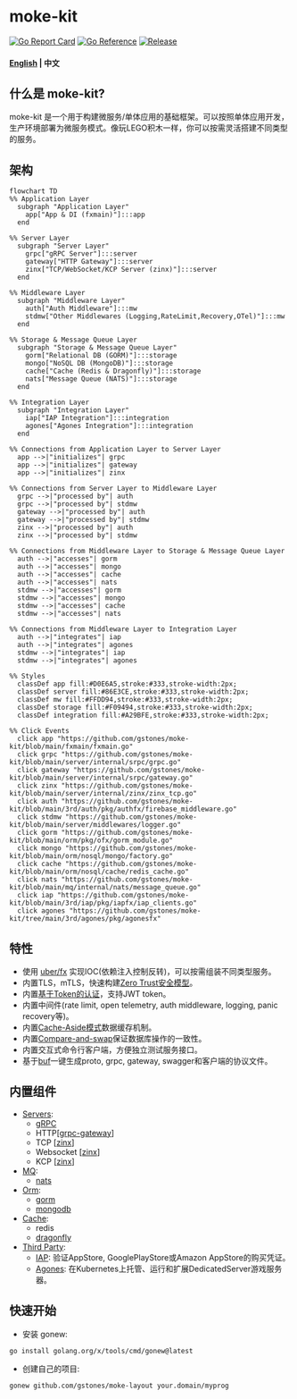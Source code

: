 # moke-kit

[![Go Report Card](https://goreportcard.com/badge/github.com/gstones/moke-kit)](https://goreportcard.com/report/github.com/gstones/moke-kit)
[![Go Reference](https://pkg.go.dev/badge/github.com/GStones/moke-kit.svg)](https://pkg.go.dev/github.com/GStones/moke-kit)
[![Release](https://img.shields.io/github/v/release/gstones/moke-kit.svg?style=flat-square)](https://github.com/GStones/moke-kit)

#### [English](./README.md) | 中文

## 什么是 moke-kit?

moke-kit 是一个用于构建微服务/单体应用的基础框架。可以按照单体应用开发，生产环境部署为微服务模式。像玩LEGO积木一样，你可以按需灵活搭建不同类型的服务。

## 架构
```mermaid
flowchart TD
%% Application Layer
  subgraph "Application Layer"
    app["App & DI (fxmain)"]:::app
  end

%% Server Layer
  subgraph "Server Layer"
    grpc["gRPC Server"]:::server
    gateway["HTTP Gateway"]:::server
    zinx["TCP/WebSocket/KCP Server (zinx)"]:::server
  end

%% Middleware Layer
  subgraph "Middleware Layer"
    auth["Auth Middleware"]:::mw
    stdmw["Other Middlewares (Logging,RateLimit,Recovery,OTel)"]:::mw
  end

%% Storage & Message Queue Layer
  subgraph "Storage & Message Queue Layer"
    gorm["Relational DB (GORM)"]:::storage
    mongo["NoSQL DB (MongoDB)"]:::storage
    cache["Cache (Redis & Dragonfly)"]:::storage
    nats["Message Queue (NATS)"]:::storage
  end

%% Integration Layer
  subgraph "Integration Layer"
    iap["IAP Integration"]:::integration
    agones["Agones Integration"]:::integration
  end

%% Connections from Application Layer to Server Layer 
  app -->|"initializes"| grpc
  app -->|"initializes"| gateway
  app -->|"initializes"| zinx

%% Connections from Server Layer to Middleware Layer
  grpc -->|"processed by"| auth
  grpc -->|"processed by"| stdmw
  gateway -->|"processed by"| auth
  gateway -->|"processed by"| stdmw
  zinx -->|"processed by"| auth
  zinx -->|"processed by"| stdmw

%% Connections from Middleware Layer to Storage & Message Queue Layer
  auth -->|"accesses"| gorm
  auth -->|"accesses"| mongo
  auth -->|"accesses"| cache
  auth -->|"accesses"| nats
  stdmw -->|"accesses"| gorm
  stdmw -->|"accesses"| mongo
  stdmw -->|"accesses"| cache
  stdmw -->|"accesses"| nats

%% Connections from Middleware Layer to Integration Layer
  auth -->|"integrates"| iap
  auth -->|"integrates"| agones
  stdmw -->|"integrates"| iap
  stdmw -->|"integrates"| agones

%% Styles
  classDef app fill:#D0E6A5,stroke:#333,stroke-width:2px;
  classDef server fill:#86E3CE,stroke:#333,stroke-width:2px;
  classDef mw fill:#FFDD94,stroke:#333,stroke-width:2px;
  classDef storage fill:#F09494,stroke:#333,stroke-width:2px;
  classDef integration fill:#A29BFE,stroke:#333,stroke-width:2px;

%% Click Events
  click app "https://github.com/gstones/moke-kit/blob/main/fxmain/fxmain.go"
  click grpc "https://github.com/gstones/moke-kit/blob/main/server/internal/srpc/grpc.go"
  click gateway "https://github.com/gstones/moke-kit/blob/main/server/internal/srpc/gateway.go"
  click zinx "https://github.com/gstones/moke-kit/blob/main/server/internal/zinx/zinx_tcp.go"
  click auth "https://github.com/gstones/moke-kit/blob/main/3rd/auth/pkg/authfx/firebase_middleware.go"
  click stdmw "https://github.com/gstones/moke-kit/blob/main/server/middlewares/logger.go"
  click gorm "https://github.com/gstones/moke-kit/blob/main/orm/pkg/ofx/gorm_module.go"
  click mongo "https://github.com/gstones/moke-kit/blob/main/orm/nosql/mongo/factory.go"
  click cache "https://github.com/gstones/moke-kit/blob/main/orm/nosql/cache/redis_cache.go"
  click nats "https://github.com/gstones/moke-kit/blob/main/mq/internal/nats/message_queue.go"
  click iap "https://github.com/gstones/moke-kit/blob/main/3rd/iap/pkg/iapfx/iap_clients.go"
  click agones "https://github.com/gstones/moke-kit/tree/main/3rd/agones/pkg/agonesfx"
```

## 特性

* 使用 [uber/fx](https://github.com/uber-go/fx) 实现IOC(依赖注入控制反转)，可以按需组装不同类型服务。
* 内置TLS，mTLS，快速构建[Zero Trust安全模型](https://www.wikiwand.com/en/Zero_trust_security_model)。
* 内置[基于Token的认证](https://www.okta.com/identity-101/what-is-token-based-authentication/)，支持JWT token。
* 内置中间件(rate limit, open telemetry, auth middleware, logging, panic recovery等)。
* 内置[Cache-Aside模式](https://learn.microsoft.com/en-us/azure/architecture/patterns/cache-aside)数据缓存机制。
* 内置[Compare-and-swap](https://www.wikiwand.com/en/Compare-and-swap)保证数据库操作的一致性。
* 内置交互式命令行客户端，方便独立测试服务接口。
* 基于[buf](https://buf.build/)一键生成proto, grpc, gateway, swagger和客户端的协议文件。

## 内置组件

* [Servers](https://github.com/GStones/moke-kit/tree/main/server):
    * [gRPC](https://grpc.io/)
    * HTTP[[grpc-gateway](https://github.com/grpc-ecosystem/grpc-gateway)]
    * TCP [[zinx](https://github.com/aceld/zinx)]
    * Websocket [[zinx](https://github.com/aceld/zinx)]
    * KCP [[zinx](https://github.com/aceld/zinx)]
* [MQ](https://github.com/GStones/moke-kit/tree/main/mq):
    * [nats](https://nats.io/)
* [Orm](https://github.com/GStones/moke-kit/tree/main/orm):
    * [gorm](https://gorm.io/)
    * [mongodb](https://github.com/mongodb/mongo-go-driver)
* [Cache](https://github.com/GStones/moke-kit/tree/main/orm/nosql/cache):
    * redis
    * [dragonfly](https://github.com/dragonflydb/dragonfly)
* [Third Party](https://github.com/GStones/moke-kit/tree/main/3rd):
    * [IAP](https://github.com/awa/go-iap): 验证AppStore, GooglePlayStore或Amazon AppStore的购买凭证。
    * [Agones](https://agones.dev/site/):  在Kubernetes上托管、运行和扩展DedicatedServer游戏服务器。

## 快速开始

* 安装 gonew:

```bash
go install golang.org/x/tools/cmd/gonew@latest
```

* 创建自己的项目:

```bash
gonew github.com/gstones/moke-layout your.domain/myprog
```
    


